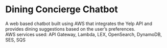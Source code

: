# Dining Concierge Chatbot

A web based chatbot built using AWS that integrates the Yelp API and provides dining suggestions based on the user’s preferences.\
AWS services used: API Gateway, Lambda, LEX, OpenSearch, DynamoDB, SES, SQS
